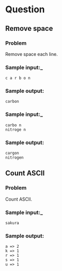 # Question
## Remove space
### Problem

Remove space each line.

### Sample input:_

```console
c a r b o n
```

### Sample output:

```console
carbon
```

### Sample input:_

```console
carbo n
nitroge n
```

### Sample output:

```console
cargon
nitrogen
```

## Count ASCII
### Problem

Count ASCII.

### Sample input:_

```console
sakura
```

### Sample output:

```console
a => 2
k => 1
r => 1
s => 1
u => 1
```
